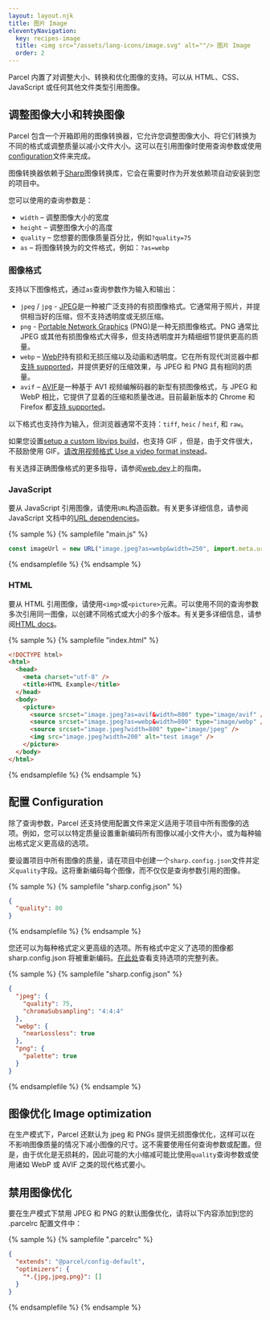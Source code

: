 ```yaml
---
layout: layout.njk
title: 图片 Image
eleventyNavigation:
  key: recipes-image
  title: <img src="/assets/lang-icons/image.svg" alt=""/> 图片 Image
  order: 2
---
```


Parcel 内置了对调整大小、转换和优化图像的支持。可以从 HTML、CSS、JavaScript 或任何其他文件类型引用图像。

## 调整图像大小和转换图像

Parcel 包含一个开箱即用的图像转换器，它允许您调整图像大小、将它们转换为不同的格式或调整质量以减小文件大小。这可以在引用图像时使用查询参数或使用[configuration](#configuration)文件来完成。

图像转换器依赖于[Sharp](https://sharp.pixelplumbing.com/)图像转换库，它会在需要时作为开发依赖项自动安装到您的项目中。

您可以使用的查询参数是：

- `width` – 调整图像大小的宽度
- `height` – 调整图像大小的高度
- `quality` – 您想要的图像质量百分比，例如`?quality=75`
- `as` – 将图像转换为的文件格式，例如：`?as=webp`

### 图像格式

支持以下图像格式，通过`as`查询参数作为输入和输出：

- `jpeg` / `jpg` - [JPEG](https://en.wikipedia.org/wiki/JPEG)是一种被广泛支持的有损图像格式。它通常用于照片，并提供相当好的压缩，但不支持透明度或无损压缩。
- `png` - [Portable Network Graphics](https://en.wikipedia.org/wiki/Portable_Network_Graphics) (PNG)是一种无损图像格式。PNG 通常比 JPEG 或其他有损图像格式大得多，但支持透明度并为精细细节提供更高的质量。
- `webp` – [WebP](https://en.wikipedia.org/wiki/WebP)持有损和无损压缩以及动画和透明度。它在所有现代浏览器中都[支持 supported](https://caniuse.com/webp)，并提供更好的压缩效果，与 JPEG 和 PNG 具有相同的质量。
- `avif` – [AVIF](https://jakearchibald.com/2020/avif-has-landed/)是一种基于 AV1 视频编解码器的新型有损图像格式，与 JPEG 和 WebP 相比，它提供了显着的压缩和质量改进。目前最新版本的 Chrome 和 Firefox 都[支持 supported](https://caniuse.com/avif)。

以下格式也支持作为输入，但浏览器通常不支持：`tiff`, `heic` / `heif`, 和 `raw`。

如果您设置[setup a custom libvips build](https://github.com/lovell/sharp/issues/2437)，也支持 GIF ，但是，由于文件很大，不鼓励使用 GIF。[请改用视频格式 Use a video format instead](https://web.dev/replace-gifs-with-videos/)。

有关选择正确图像格式的更多指导，请参阅[web.dev](https://web.dev/choose-the-right-image-format/)上的指南。

### JavaScript

要从 JavaScript 引用图像，请使用`URL`构造函数。有关更多详细信息，请参阅 JavaScript 文档中的[URL dependencies](/languages/javascript/#url-dependencies)。

{% sample %}
{% samplefile "main.js" %}

```js
const imageUrl = new URL("image.jpeg?as=webp&width=250", import.meta.url);
```

{% endsamplefile %}
{% endsample %}

### HTML

要从 HTML 引用图像，请使用`<img>`或`<picture>`元素。可以使用不同的查询参数多次引用同一图像，以创建不同格式或大小的多个版本。有关更多详细信息，请参阅[HTML docs](/languages/html/#images)。

{% sample %}
{% samplefile "index.html" %}

```html
<!DOCTYPE html>
<html>
  <head>
    <meta charset="utf-8" />
    <title>HTML Example</title>
  </head>
  <body>
    <picture>
      <source srcset="image.jpeg?as=avif&width=800" type="image/avif" />
      <source srcset="image.jpeg?as=webp&width=800" type="image/webp" />
      <source srcset="image.jpeg?width=800" type="image/jpeg" />
      <img src="image.jpeg?width=200" alt="test image" />
    </picture>
  </body>
</html>
```

{% endsamplefile %}
{% endsample %}

## 配置 Configuration

除了查询参数，Parcel 还支持使用配置文件来定义适用于项目中所有图像的选项。例如，您可以以特定质量设置重新编码所有图像以减小文件大小，或为每种输出格式定义更高级的选项。

要设置项目中所有图像的质量，请在项目中创建一个`sharp.config.json`文件并定义`quality`字段。这将重新编码每个图像，而不仅仅是查询参数引用的图像。

{% sample %}
{% samplefile "sharp.config.json" %}

```json
{
  "quality": 80
}
```

{% endsamplefile %}
{% endsample %}

您还可以为每种格式定义更高级的选项。所有格式中定义了选项的图像都 sharp.config.json 将被重新编码。[在此处](https://sharp.pixelplumbing.com/api-output#jpeg)查看支持选项的完整列表。

{% sample %}
{% samplefile "sharp.config.json" %}

```json
{
  "jpeg": {
    "quality": 75,
    "chromaSubsampling": "4:4:4"
  },
  "webp": {
    "nearLossless": true
  },
  "png": {
    "palette": true
  }
}
```

{% endsamplefile %}
{% endsample %}

## 图像优化 Image optimization

在生产模式下，Parcel 还默认为 jpeg 和 PNGs 提供无损图像优化，这样可以在不影响图像质量的情况下减小图像的尺寸。这不需要使用任何查询参数或配置。但是，由于优化是无损耗的，因此可能的大小缩减可能比使用`quality`查询参数或使用诸如 WebP 或 AVIF 之类的现代格式要小。

## 禁用图像优化

要在生产模式下禁用 JPEG 和 PNG 的默认图像优化，请将以下内容添加到您的 .parcelrc 配置文件中：

{% sample %}
{% samplefile ".parcelrc" %}

```json
{
  "extends": "@parcel/config-default",
  "optimizers": {
    "*.{jpg,jpeg,png}": []
  }
}
```

{% endsamplefile %}
{% endsample %}
